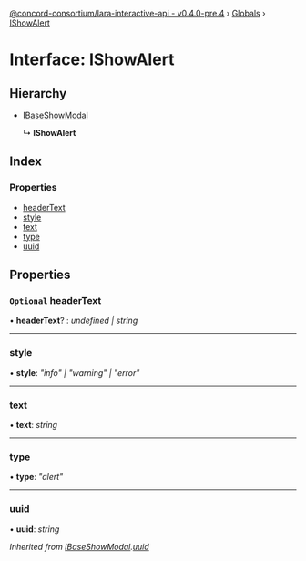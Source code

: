[@concord-consortium/lara-interactive-api - v0.4.0-pre.4](../README.md) › [Globals](../globals.md) › [IShowAlert](ishowalert.md)

# Interface: IShowAlert

## Hierarchy

* [IBaseShowModal](ibaseshowmodal.md)

  ↳ **IShowAlert**

## Index

### Properties

* [headerText](ishowalert.md#optional-headertext)
* [style](ishowalert.md#style)
* [text](ishowalert.md#text)
* [type](ishowalert.md#type)
* [uuid](ishowalert.md#uuid)

## Properties

### `Optional` headerText

• **headerText**? : *undefined | string*

___

###  style

• **style**: *"info" | "warning" | "error"*

___

###  text

• **text**: *string*

___

###  type

• **type**: *"alert"*

___

###  uuid

• **uuid**: *string*

*Inherited from [IBaseShowModal](ibaseshowmodal.md).[uuid](ibaseshowmodal.md#uuid)*

